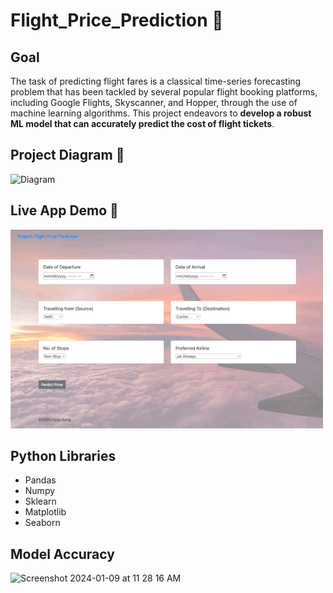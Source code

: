 # Flight_Price_Prediction 🛫

## Goal
The task of predicting flight fares is a classical time-series forecasting problem that has been tackled by several popular flight booking platforms, including Google Flights, Skyscanner, and Hopper, through the use of machine learning algorithms. This project endeavors to **develop a robust ML model that can accurately predict the cost of flight tickets**.

## Project Diagram 📔
<img width="564" alt="Diagram" src="https://github.com/kang295/Flight_Price_Prediction/assets/71005886/908a7d06-4259-47e0-816d-bc962375ebed">

## Live App Demo 👀
![](demovideo4.gif)

## Python Libraries
- Pandas
- Numpy
- Sklearn
- Matplotlib
- Seaborn

## Model Accuracy
<img width="846" alt="Screenshot 2024-01-09 at 11 28 16 AM" src="https://github.com/kang295/Flight_Price_Prediction/assets/71005886/82bf896d-58d1-4f45-85a2-e8a6ffb1df3e">
